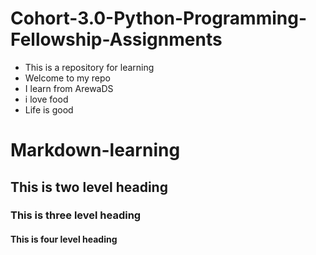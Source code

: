 # Cohort-3.0-Python-Programming-Fellowship-Assignments

- This is a repository for learning
- Welcome to my repo
- I learn from ArewaDS
- i love food
- Life is good




# Markdown-learning


## This is two level heading

### This is three level heading

#### This is four level heading 
